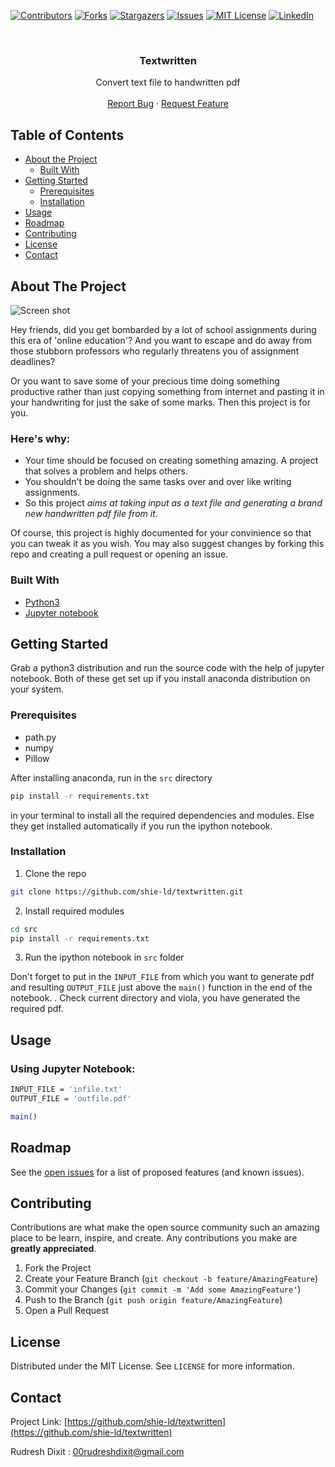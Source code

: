 [![Contributors][contributors-shield]][contributors-url]
[![Forks][forks-shield]][forks-url]
[![Stargazers][stars-shield]][stars-url]
[![Issues][issues-shield]][issues-url]
[![MIT License][license-shield]][license-url]
[![LinkedIn][linkedin-shield]][linkedin-url]



<!-- PROJECT LOGO -->
<br />
<p align="center">

  <h3 align="center">Textwritten</h3>

  <p align="center">
    Convert text file to handwritten pdf
    <br />
    <br />
    <a href="https://github.com/shie-ld/textwritten/issues">Report Bug</a>
    ·
    <a href="https://github.com/shie-ld/textwritten/issues">Request Feature</a>
  </p>
</p>



<!-- TABLE OF CONTENTS -->
## Table of Contents

* [About the Project](#about-the-project)
  * [Built With](#built-with)
* [Getting Started](#getting-started)
  * [Prerequisites](#prerequisites)
  * [Installation](#installation)
* [Usage](#usage)
* [Roadmap](#roadmap)
* [Contributing](#contributing)
* [License](#license)
* [Contact](#contact)



<!-- ABOUT THE PROJECT -->
## About The Project

![Screen shot](../main/src/image/ss.png)

Hey friends, did you get bombarded by a lot of school assignments during this era of 'online education'? And you want to escape and do away from those stubborn professors who regularly threatens you of assignment deadlines?

Or you want to save some of your precious time doing something productive rather than just copying something from internet and pasting it in your handwriting for just the sake of some marks. Then this project is for you.


### Here's why: ###
* Your time should be focused on creating something amazing. A project that solves a problem and helps others.
* You shouldn't be doing the same tasks over and over like writing assignments.
* So this project *aims at taking input as a text file and generating a brand new handwritten pdf file from it*.


Of course, this project is highly documented for your convinience so that you can tweak it as you wish. You may also suggest changes by forking this repo and creating a pull request or opening an issue.



### Built With

* [Python3](https://www.python.org/)
* [Jupyter notebook](https://jupyter.org/)





<!-- GETTING STARTED -->
## Getting Started

Grab a python3 distribution and run the source code with the help of jupyter notebook. Both of these get set up if you install anaconda distribution on your system.


### Prerequisites

* path.py
* numpy
* Pillow

After installing anaconda, run in the `src` directory 
```sh
pip install -r requirements.txt
```
in your terminal to install all the required dependencies and modules. Else they get installed automatically if you run the ipython notebook.

### Installation

1. Clone the repo
```sh
git clone https://github.com/shie-ld/textwritten.git
```
2. Install required modules
```sh
cd src
pip install -r requirements.txt
```
3. Run the ipython notebook in `src` folder 

Don't forget to put in the `INPUT_FILE` from which you want to generate pdf and resulting `OUTPUT_FILE` just above the `main()` function in the end of the notebook. . Check current directory and viola, you have generated the required pdf.




<!-- USAGE EXAMPLES -->
## Usage
### Using Jupyter Notebook:

```sh
INPUT_FILE = 'infile.txt'
OUTPUT_FILE = 'outfile.pdf'

main()
```


<!-- ROADMAP -->
## Roadmap

See the [open issues](https://github.com/shie-ld/textwritten/issues) for a list of proposed features (and known issues).



<!-- CONTRIBUTING -->
## Contributing

Contributions are what make the open source community such an amazing place to be learn, inspire, and create. Any contributions you make are **greatly appreciated**.

1. Fork the Project
2. Create your Feature Branch (`git checkout -b feature/AmazingFeature`)
3. Commit your Changes (`git commit -m 'Add some AmazingFeature'`)
4. Push to the Branch (`git push origin feature/AmazingFeature`)
5. Open a Pull Request



<!-- LICENSE -->
## License

Distributed under the MIT License. See `LICENSE` for more information.



<!-- CONTACT -->
## Contact

Project Link: [https://github.com/shie-ld/textwritten](https://github.com/shie-ld/textwritten)


Rudresh Dixit : [00rudreshdixit@gmail.com](00rudreshdixit.gmail.com)





<!-- MARKDOWN LINKS & IMAGES -->
[contributors-shield]: https://img.shields.io/github/contributors/shie-ld/textwritten.svg?style=flat-square
[contributors-url]: https://github.com/shie-ld/textwritten/graphs/contributors
[forks-shield]: https://img.shields.io/github/forks/shie-ld/textwritten.svg?style=flat-square
[forks-url]: https://github.com/shie-ld/textwritten/network/members
[stars-shield]: https://img.shields.io/github/stars/shie-ld/textwritten.svg?style=flat-square
[stars-url]: https://github.com/shie-ld/textwritten/stargazers
[issues-shield]: https://img.shields.io/github/issues/shie-ld/textwritten.svg?style=flat-square
[issues-url]: https://github.com/shie-ld/textwritten/issues
[license-shield]: https://img.shields.io/github/license/shie-ld/textwritten.svg?style=flat-square
[license-url]: https://github.com/shie-ld/textwritten/blob/main/LICENSE
[linkedin-shield]: https://img.shields.io/badge/-LinkedIn-black.svg?style=flat-square&logo=linkedin&colorB=555
[linkedin-url]: https://www.linkedin.com/in/rudresh-dixit-11a15618a/







